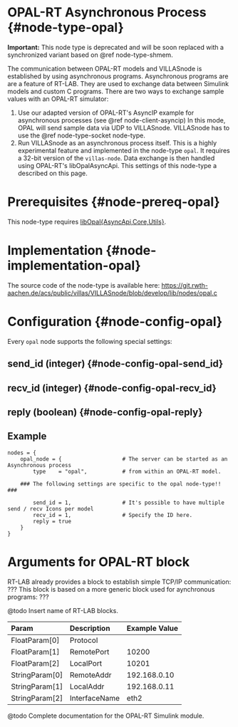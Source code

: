 # OPAL-RT Asynchronous Process {#node-type-opal}

**Important:** This node type is deprecated and will be soon replaced with a synchronized variant based on @ref node-type-shmem.

The communication between OPAL-RT models and VILLASnode is established by using asynchronous programs.
Asynchronous programs are are a feature of RT-LAB. They are used to exchange data between Simulink models and custom C programs.
There are two ways to exchange sample values with an OPAL-RT simulator:

1. Use our adapted version of OPAL-RT's AsyncIP example for asynchronous processes (see @ref node-client-asyncip)
    In this mode, OPAL will send sample data via UDP to VILLASnode. VILLASnode has to use the @ref node-type-socket node-type.
2. Run VILLASnode as an asynchronous process itself. This is a highly experimental feature and implemented in the node-type `opal`.
    It requires a 32-bit version of the `villas-node`. Data exchange is then handled using OPAL-RT's libOpalAsyncApi.
    This settings of this node-type a described on this page.

# Prerequisites {#node-prereq-opal}

This node-type requires [libOpal{AsyncApi,Core,Utils}](https://git.rwth-aachen.de/acs/public/villas/libopal).

# Implementation {#node-implementation-opal}

The source code of the node-type is available here:
https://git.rwth-aachen.de/acs/public/villas/VILLASnode/blob/develop/lib/nodes/opal.c

# Configuration {#node-config-opal}

Every `opal` node supports the following special settings:

## send_id (integer) {#node-config-opal-send_id}

## recv_id (integer) {#node-config-opal-recv_id}

## reply (boolean) {#node-config-opal-reply}

## Example

```
nodes = {
	opal_node = {					# The server can be started as an Asynchronous process
		type	= "opal",			# from within an OPAL-RT model.

	### The following settings are specific to the opal node-type!! ###

		send_id	= 1,				# It's possible to have multiple send / recv Icons per model
		recv_id	= 1,				# Specify the ID here.
		reply = true
	}
}
```

# Arguments for OPAL-RT block

RT-LAB already provides a block to establish simple TCP/IP communication: ???
This block is based on a more generic block used for aynchronous programs: ???

@todo Insert name of RT-LAB blocks.

| Param		 | Description   | Example Value  |
| :------------- | :------------ |:-------------- |
| FloatParam[0]	 | Protocol      |                |
| FloatParam[1]  | RemotePort    | 10200          |
| FloatParam[2]  | LocalPort	 | 10201          |
| StringParam[0] | RemoteAddr	 | 192.168.0.10   |
| StringParam[1] | LocalAddr	 | 192.168.0.11   |
| StringParam[2] | InterfaceName | eth2           |

@todo Complete documentation for the OPAL-RT Simulink module.
